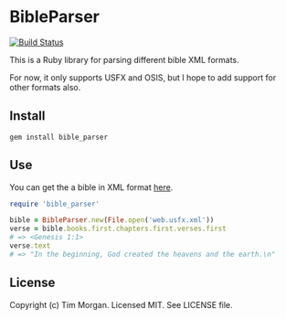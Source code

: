 # BibleParser

[![Build Status](https://travis-ci.org/churchio/bible_parser.svg?branch=master)](https://travis-ci.org/churchio/bible_parser)

This is a Ruby library for parsing different bible XML formats.

For now, it only supports USFX and OSIS, but I hope to add support for other formats also.

## Install

```
gem install bible_parser
```

## Use

You can get the a bible in XML format [here](https://github.com/churchio/open-bibles).

```ruby
require 'bible_parser'

bible = BibleParser.new(File.open('web.usfx.xml'))
verse = bible.books.first.chapters.first.verses.first
# => <Genesis 1:1>
verse.text
# => "In the beginning, God created the heavens and the earth.\n"
```

## License

Copyright (c) Tim Morgan. Licensed MIT. See LICENSE file.
